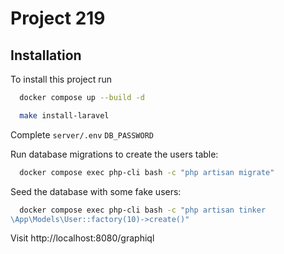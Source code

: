 
# Project 219


## Installation

To install this project run

```bash
  docker compose up --build -d
```

```bash
  make install-laravel
```

Complete `server/.env` `DB_PASSWORD`

Run database migrations to create the users table:

```bash
  docker compose exec php-cli bash -c "php artisan migrate"
```

Seed the database with some fake users:

```bash
  docker compose exec php-cli bash -c "php artisan tinker
\App\Models\User::factory(10)->create()"
```

Visit http://localhost:8080/graphiql
